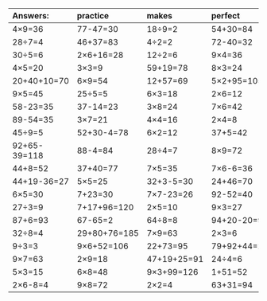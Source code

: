 | Answers: | practice | makes | perfect | ! |
| :--- | :--- | :--- | :--- | :--- |
| 4×9=36 | 77-47=30 | 18÷9=2 | 54+30=84 | 4×8-15=17 | 
| 28÷7=4 | 46+37=83 | 4÷2=2 | 72-40=32 | 92+45+42=179 | 
| 30÷5=6 | 2×6+16=28 | 12÷2=6 | 9×4=36 | 27-16=11 | 
| 4×5=20 | 3×3=9 | 59+19=78 | 8×3=24 | 5×4=20 | 
| 20+40+10=70 | 6×9=54 | 12+57=69 | 5×2+95=105 | 60+89+4=153 | 
| 9×5=45 | 25÷5=5 | 6×3=18 | 2×6=12 | 92-15=77 | 
| 58-23=35 | 37-14=23 | 3×8=24 | 7×6=42 | 1×9=9 | 
| 89-54=35 | 3×7=21 | 4×4=16 | 2×4=8 | 73-45=28 | 
| 45÷9=5 | 52+30-4=78 | 6×2=12 | 37+5=42 | 9×2=18 | 
| 92+65-39=118 | 88-4=84 | 28÷4=7 | 8×9=72 | 37+2=39 | 
| 44+8=52 | 37+40=77 | 7×5=35 | 7×6-6=36 | 56÷7=8 | 
| 44+19-36=27 | 5×5=25 | 32+3-5=30 | 24+46=70 | 6×7=42 | 
| 6×5=30 | 7+23=30 | 7×7-23=26 | 92-52=40 | 6×8-33=15 | 
| 27÷3=9 | 7+17+96=120 | 2×5=10 | 9×3=27 | 2×7=14 | 
| 87+6=93 | 67-65=2 | 64÷8=8 | 94+20-20=94 | 16÷8=2 | 
| 32÷8=4 | 29+80+76=185 | 7×9=63 | 2×3=6 | 81+3=84 | 
| 9÷3=3 | 9×6+52=106 | 22+73=95 | 79+92+44=215 | 8×7+42=98 | 
| 9×7=63 | 2×9=18 | 47+19+25=91 | 24÷4=6 | 3×4+70=82 | 
| 5×3=15 | 6×8=48 | 9×3+99=126 | 1+51=52 | 3×6=18 | 
| 2×6-8=4 | 9×8=72 | 2×2=4 | 63+31=94 | 8×4=32 | 
